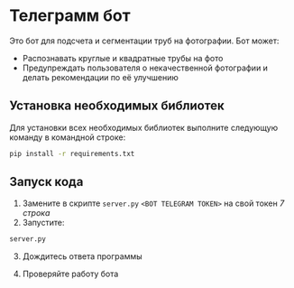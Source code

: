 # Телеграмм бот
Это бот для подсчета и сегментации труб на фотографии.
Бот может:
- Распознавать круглые и квадратные трубы на фото
- Предупреждать пользователя о некачественной фотографии и делать рекомендации по её улучшению


## Установка необходимых библиотек

Для установки всех необходимых библиотек выполните следующую команду в командной строке:

```bash
pip install -r requirements.txt
```

## Запуск кода
1. Замените в скрипте ``server.py`` `<BOT TELEGRAM TOKEN>` на свой токен _7 строка_
2. Запустите:
```bash
server.py
```

3. Дождитесь ответа программы

4. Проверяйте работу бота